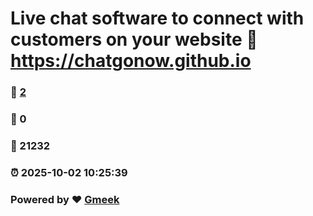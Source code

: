 # Live chat software to connect with customers on your website :link: https://chatgonow.github.io 
### :page_facing_up: [2](https://chatgonow.github.io/tag.html) 
### :speech_balloon: 0 
### :hibiscus: 21232 
### :alarm_clock: 2025-10-02 10:25:39 
### Powered by :heart: [Gmeek](https://github.com/Meekdai/Gmeek)
